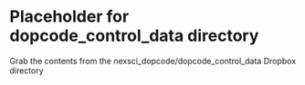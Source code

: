 # Placeholder for dopcode_control_data directory
Grab the contents from the nexsci_dopcode/dopcode_control_data Dropbox directory  